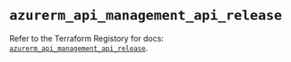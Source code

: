 # `azurerm_api_management_api_release`

Refer to the Terraform Registory for docs: [`azurerm_api_management_api_release`](https://registry.terraform.io/providers/hashicorp/azurerm/3.77.0/docs/resources/api_management_api_release).
